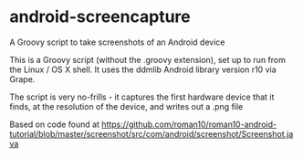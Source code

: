 android-screencapture
=====================

A Groovy script to take screenshots of an Android device

This is a Groovy script (without the .groovy extension), set up to run from the Linux / OS X shell.
It uses the ddmlib Android library version r10 via Grape.

The script is very no-frills - it captures the first hardware device that it finds, at the resolution of the device, and writes out a .png file


Based on code found at https://github.com/roman10/roman10-android-tutorial/blob/master/screenshot/src/com/android/screenshot/Screenshot.java


